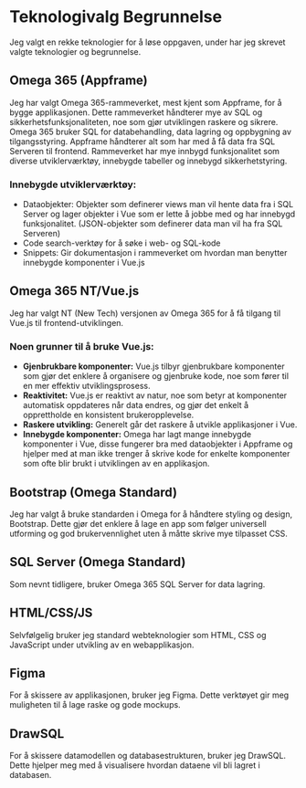 # Teknologivalg Begrunnelse

Jeg valgt en rekke teknologier for å løse oppgaven, under har jeg skrevet valgte teknologier og begrunnelse.

## Omega 365 (Appframe)

Jeg har valgt Omega 365-rammeverket, mest kjent som Appframe, for å bygge applikasjonen. Dette rammeverket håndterer mye av SQL og sikkerhetsfunksjonaliteten, noe som gjør utviklingen raskere og sikrere. Omega 365 bruker SQL for databehandling, data lagring og oppbygning av tilgangsstyring. Appframe håndterer alt som har med å få data fra SQL Serveren til frontend. Rammeverket har mye innbygd funksjonalitet som diverse utviklerværktøy, innebygde tabeller og innebygd sikkerhetstyring.
### Innebygde utviklerværktøy:
- Dataobjekter: Objekter som definerer views man vil hente data fra i SQL Server og lager objekter i Vue som er lette å jobbe med og har innebygd funksjonalitet. (JSON-objekter som definerer data man vil ha fra SQL Serveren)
- Code search-verktøy for å søke i web- og SQL-kode
- Snippets: Gir dokumentasjon i rammeverket om hvordan man benytter innebygde komponenter i Vue.js

## Omega 365 NT/Vue.js

Jeg har valgt NT (New Tech) versjonen av Omega 365 for å få tilgang til Vue.js til frontend-utviklingen.

### Noen grunner til å bruke Vue.js:

- **Gjenbrukbare komponenter:** Vue.js tilbyr gjenbrukbare komponenter som gjør det enklere å organisere og gjenbruke kode, noe som fører til en mer effektiv utviklingsprosess.
- **Reaktivitet:** Vue.js er reaktivt av natur, noe som betyr at komponenter automatisk oppdateres når data endres, og gjør det enkelt å opprettholde en konsistent brukeropplevelse.
- **Raskere utvikling:** Generelt går det raskere å utvikle applikasjoner i Vue.
- **Innebygde komponenter:** Omega har lagt mange innebygde komponenter i Vue, disse fungerer bra med dataobjekter i Appframe og hjelper med at man ikke trenger å skrive kode for enkelte komponenter som ofte blir brukt i utviklingen av en applikasjon.

## Bootstrap (Omega Standard)

Jeg har valgt å bruke standarden i Omega for å håndtere styling og design, Bootstrap. Dette gjør det enklere å lage en app som følger universell utforming og god brukervennlighet uten å måtte skrive mye tilpasset CSS.

## SQL Server (Omega Standard)

Som nevnt tidligere, bruker Omega 365 SQL Server for data lagring.

## HTML/CSS/JS

Selvfølgelig bruker jeg standard webteknologier som HTML, CSS og JavaScript under utvikling av en webapplikasjon.

## Figma

For å skissere av applikasjonen, bruker jeg Figma. Dette verktøyet gir meg muligheten til å lage raske og gode mockups.

## DrawSQL

For å skissere datamodellen og databasestrukturen, bruker jeg DrawSQL. Dette hjelper meg med å visualisere hvordan dataene vil bli lagret i databasen.
